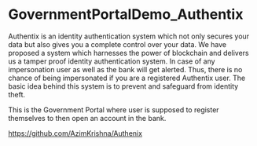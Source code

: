 # GovernmentPortalDemo_Authentix
Authentix is an identity authentication system which not only secures your data but also gives you a complete control over your data. We have proposed a system which harnesses the power of blockchain and delivers us a tamper proof identity authentication system.
In case of any impersonation user as well as the bank will get alerted. Thus, there is no chance of being impersonated if you are a registered Authentix user. The basic idea behind this system is to prevent and safeguard from identity theft.

This is the Government Portal where user is supposed to register themselves to then open an account in the bank.

https://github.com/AzimKrishna/Authenix
